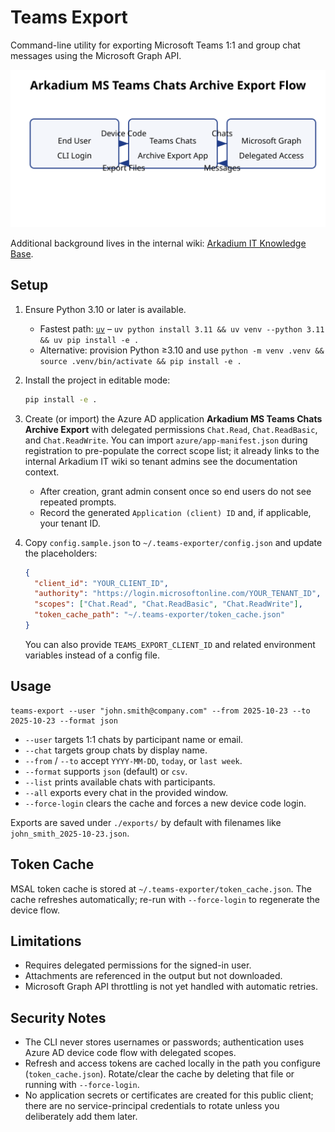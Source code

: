 # Teams Export

Command-line utility for exporting Microsoft Teams 1:1 and group chat messages using the Microsoft Graph API.

![Arkadium MS Teams Chats Archive Export Flow](docs/teams-export-flow.svg)

Additional background lives in the internal wiki: [Arkadium IT Knowledge Base](https://arkadium.atlassian.net/wiki/spaces/IT/overview).

## Setup

1. Ensure Python 3.10 or later is available.
   - Fastest path: [`uv`](https://docs.astral.sh/uv/) – `uv python install 3.11 && uv venv --python 3.11 && uv pip install -e .`
   - Alternative: provision Python ≥3.10 and use `python -m venv .venv && source .venv/bin/activate && pip install -e .`
2. Install the project in editable mode:

   ```bash
   pip install -e .
   ```

3. Create (or import) the Azure AD application **Arkadium MS Teams Chats Archive Export** with delegated permissions `Chat.Read`, `Chat.ReadBasic`, and `Chat.ReadWrite`. You can import `azure/app-manifest.json` during registration to pre-populate the correct scope list; it already links to the internal Arkadium IT wiki so tenant admins see the documentation context.
   - After creation, grant admin consent once so end users do not see repeated prompts.
   - Record the generated `Application (client) ID` and, if applicable, your tenant ID.
4. Copy `config.sample.json` to `~/.teams-exporter/config.json` and update the placeholders:

   ```json
   {
     "client_id": "YOUR_CLIENT_ID",
     "authority": "https://login.microsoftonline.com/YOUR_TENANT_ID",
     "scopes": ["Chat.Read", "Chat.ReadBasic", "Chat.ReadWrite"],
     "token_cache_path": "~/.teams-exporter/token_cache.json"
   }
   ```

   You can also provide `TEAMS_EXPORT_CLIENT_ID` and related environment variables instead of a config file.

## Usage

```
teams-export --user "john.smith@company.com" --from 2025-10-23 --to 2025-10-23 --format json
```

- `--user` targets 1:1 chats by participant name or email.
- `--chat` targets group chats by display name.
- `--from` / `--to` accept `YYYY-MM-DD`, `today`, or `last week`.
- `--format` supports `json` (default) or `csv`.
- `--list` prints available chats with participants.
- `--all` exports every chat in the provided window.
- `--force-login` clears the cache and forces a new device code login.

Exports are saved under `./exports/` by default with filenames like `john_smith_2025-10-23.json`.

## Token Cache

MSAL token cache is stored at `~/.teams-exporter/token_cache.json`. The cache refreshes automatically; re-run with `--force-login` to regenerate the device flow.

## Limitations

- Requires delegated permissions for the signed-in user.
- Attachments are referenced in the output but not downloaded.
- Microsoft Graph API throttling is not yet handled with automatic retries.

## Security Notes

- The CLI never stores usernames or passwords; authentication uses Azure AD device code flow with delegated scopes.
- Refresh and access tokens are cached locally in the path you configure (`token_cache.json`). Rotate/clear the cache by deleting that file or running with `--force-login`.
- No application secrets or certificates are created for this public client; there are no service-principal credentials to rotate unless you deliberately add them later.
